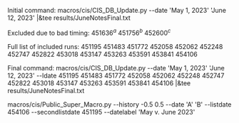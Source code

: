 Initial command:
macros/cis/CIS_DB_Update.py --date 'May 1, 2023' 'June 12, 2023' |&tee results/JuneNotesFinal.txt

Excluded due to bad timing:
451636$^a$ 451756$^b$ 452600$^c$


Full list of included runs:
451195 451483 451772 452058 452062 452248 452747 452822 453018 453147 453263 453591 453841 454106

Final command:
macros/cis/CIS_DB_Update.py --date 'May 1, 2023' 'June 12, 2023' --ldate 451195 451483 451772 452058 452062 452248 452747 452822 453018 453147 453263 453591 453841 454106 |&tee results/JuneNotesFinal.txt

macros/cis/Public_Super_Macro.py --history -0.5 0.5 --date 'A' 'B' --listdate 454106 --secondlistdate 451195 --datelabel 'May v. June 2023'

